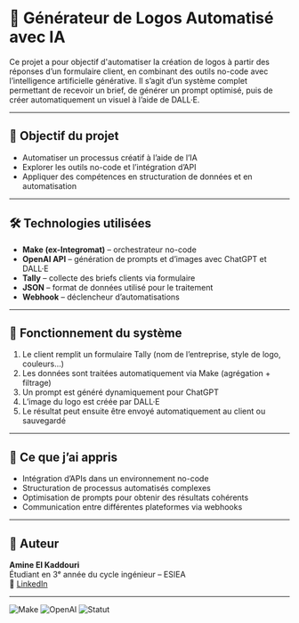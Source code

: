 # 🎨 Générateur de Logos Automatisé avec IA

Ce projet a pour objectif d'automatiser la création de logos à partir des réponses d’un formulaire client, en combinant des outils no-code avec l’intelligence artificielle générative. Il s’agit d’un système complet permettant de recevoir un brief, de générer un prompt optimisé, puis de créer automatiquement un visuel à l’aide de DALL·E.

---

## 🧩 Objectif du projet
- Automatiser un processus créatif à l’aide de l’IA
- Explorer les outils no-code et l’intégration d’API
- Appliquer des compétences en structuration de données et en automatisation

---

## 🛠️ Technologies utilisées
- **Make (ex-Integromat)** – orchestrateur no-code
- **OpenAI API** – génération de prompts et d’images avec ChatGPT et DALL·E
- **Tally** – collecte des briefs clients via formulaire
- **JSON** – format de données utilisé pour le traitement
- **Webhook** – déclencheur d’automatisations

---

## 🔄 Fonctionnement du système

1. Le client remplit un formulaire Tally (nom de l’entreprise, style de logo, couleurs…)
2. Les données sont traitées automatiquement via Make (agrégation + filtrage)
3. Un prompt est généré dynamiquement pour ChatGPT
4. L’image du logo est créée par DALL·E
5. Le résultat peut ensuite être envoyé automatiquement au client ou sauvegardé

---

## 🎯 Ce que j’ai appris
- Intégration d’APIs dans un environnement no-code
- Structuration de processus automatisés complexes
- Optimisation de prompts pour obtenir des résultats cohérents
- Communication entre différentes plateformes via webhooks

---

## 👤 Auteur
**Amine El Kaddouri**  
Étudiant en 3ᵉ année du cycle ingénieur – ESIEA  
🔗 [LinkedIn](https://www.linkedin.com/in/amine-el-kaddouri-2599812a4)

---

![Make](https://img.shields.io/badge/make-no--code-blue)
![OpenAI](https://img.shields.io/badge/OpenAI-API-lightgrey)
![Statut](https://img.shields.io/badge/projet-en%20cours-orange)
